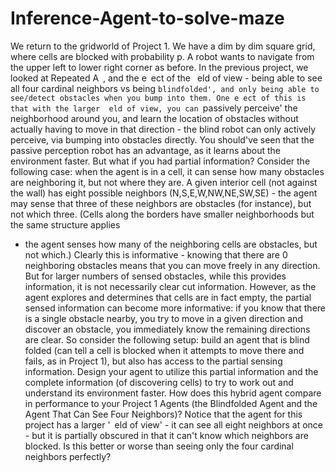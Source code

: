 # Inference-Agent-to-solve-maze
We return to the gridworld of Project 1. We have a dim by dim square grid, where cells are blocked with probability
p. A robot wants to navigate from the upper left to lower right corner as before. In the previous project, we looked at
Repeated A , and the e ect of the  eld of view - being able to see all four cardinal neighbors vs being `blindfolded',
and only being able to see/detect obstacles when you bump into them. One e ect of this is that with the larger
 eld of view, you can `passively perceive' the neighborhood around you, and learn the location of obstacles without
actually having to move in that direction - the blind robot can only actively perceive, via bumping into obstacles
directly. You should've seen that the passive perception robot has an advantage, as it learns about the environment
faster.
But what if you had partial information? Consider the following case: when the agent is in a cell, it can sense how
many obstacles are neighboring it, but not where they are. A given interior cell (not against the wall) has eight
possible neighbors (N,S,E,W,NW,NE,SW,SE) - the agent may sense that three of these neighbors are obstacles (for
instance), but not which three. (Cells along the borders have smaller neighborhoods but the same structure applies
- the agent senses how many of the neighboring cells are obstacles, but not which.)
Clearly this is informative - knowing that there are 0 neighboring obstacles means that you can move freely in any
direction. But for larger numbers of sensed obstacles, while this provides information, it is not necessarily clear
cut information. However, as the agent explores and determines that cells are in fact empty, the partial sensed
information can become more informative: if you know that there is a single obstacle nearby, you try to move in a
given direction and discover an obstacle, you immediately know the remaining directions are clear.
So consider the following setup: build an agent that is blind folded (can tell a cell is blocked when it attempts to move
there and fails, as in Project 1), but also has access to the partial sensing information. Design your agent to utilize
this partial information and the complete information (of discovering cells) to try to work out and understand its
environment faster. How does this hybrid agent compare in performance to your Project 1 Agents (the Blindfolded
Agent and the Agent That Can See Four Neighbors)? Notice that the agent for this project has a larger ' eld of
view' - it can see all eight neighbors at once - but it is partially obscured in that it can't know which neighbors are
blocked. Is this better or worse than seeing only the four cardinal neighbors perfectly?
